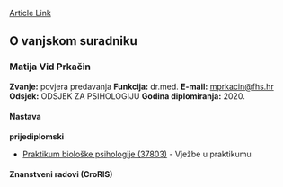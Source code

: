 [Article Link](https://www.fhs.hr/djelatnik/matija_vid.prkacin)

## O vanjskom suradniku
###  Matija Vid Prkačin 
**Zvanje:**
povjera predavanja 
**Funkcija:**
dr.med. 
**E-mail:**
[mprkacin@fhs.hr](javascript:startMail\('czxepnavs@fuu.e'\);)
**Odsjek:**
ODSJEK ZA PSIHOLOGIJU 
**Godina diplomiranja:**
2020.
#### Nastava
**prijediplomski**
  * [Praktikum biološke psihologije (37803)](https://www.fhs.hr/predmet/pbp) - Vježbe u praktikumu


#### Znanstveni radovi (CroRIS)
